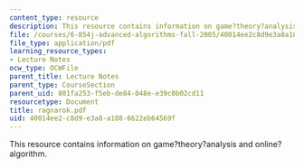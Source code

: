 ```yaml
---
content_type: resource
description: This resource contains information on game?theory?analysis and online?algorithm.
file: /courses/6-854j-advanced-algorithms-fall-2005/40014ee2c8d9e3a8a1886622eb64569f_ragnarok.pdf
file_type: application/pdf
learning_resource_types:
- Lecture Notes
ocw_type: OCWFile
parent_title: Lecture Notes
parent_type: CourseSection
parent_uid: 801fa253-f5eb-de84-048e-e39c0b02cd11
resourcetype: Document
title: ragnarok.pdf
uid: 40014ee2-c8d9-e3a8-a188-6622eb64569f
---
```

This resource contains information on game?theory?analysis and online?algorithm.


